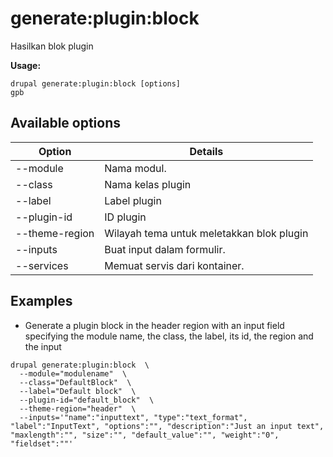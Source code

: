 # generate:plugin:block
Hasilkan blok plugin

**Usage:**
```
drupal generate:plugin:block [options]
gpb
```

## Available options
Option | Details
-------|-------------
--module | Nama modul.
--class | Nama kelas plugin
--label | Label plugin
--plugin-id | ID plugin
--theme-region | Wilayah tema untuk meletakkan blok plugin
--inputs | Buat input dalam formulir.
--services | Memuat servis dari kontainer.

## Examples
* Generate a plugin block in the header region with an input field specifying the module name, the class, the label, its id, the region and the input
```
drupal generate:plugin:block  \
  --module="modulename"  \
  --class="DefaultBlock"  \
  --label="Default block"  \
  --plugin-id="default_block"  \
  --theme-region="header"  \
  --inputs='"name":"inputtext", "type":"text_format", "label":"InputText", "options":"", "description":"Just an input text", "maxlength":"", "size":"", "default_value":"", "weight":"0", "fieldset":""'
```
